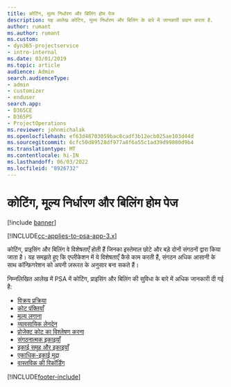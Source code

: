 ```yaml
---
title: कोटिंग, मूल्य निर्धारण और बिलिंग होम पेज
description: यह आलेख कोटिंग, मूल्य निर्धारण और बिलिंग के बारे में जानकारी प्रदान करता है.
author: rumant
ms.author: rumant
ms.custom:
- dyn365-projectservice
- intro-internal
ms.date: 03/01/2019
ms.topic: article
audience: Admin
search.audienceType:
- admin
- customizer
- enduser
search.app:
- D365CE
- D365PS
- ProjectOperations
ms.reviewer: johnmichalak
ms.openlocfilehash: ef63d48703059bac8cadf3b12ecb025ae103d44d
ms.sourcegitcommit: 6cfc50d89528df977a8f6a55c1ad39d99800d9b4
ms.translationtype: MT
ms.contentlocale: hi-IN
ms.lasthandoff: 06/03/2022
ms.locfileid: "8926732"
---
```

# <a name="quoting-pricing-and-billing-home-page"></a>कोटिंग, मूल्य निर्धारण और बिलिंग होम पेज

[!include [banner](../includes/psa-now-project-operations.md)]

[!INCLUDE[cc-applies-to-psa-app-3.x](../includes/cc-applies-to-psa-app-3x.md)]

कोटिंग, प्राइसिंग और बिलिंग वे विशेषताएँ होती हैं जिनका इस्तेमाल छोटे और बड़े दोनों संगठनों द्वारा किया जाता है। यह समझते हुए कि एप्लीकेशन में ये विशेषताएँ कैसे काम करती हैं, संगठन अधिक आसानी के साथ कॉन्फ़िगरेशन को अपनी ज़रूरत के अनुसार बना सकते हैं।

निम्नलिखित आलेख में PSA में कोटिंग, प्राइसिंग और बिलिंग की सुविधा के बारे में अधिक जानकारी दी गई है:

- [विक्रय प्रक्रिया](basic-sales-process.md)
- [कोट पंक्तियाँ](basic-quote-lines.md)
- [मूल्य लगाना](basic-pricing.md)
- [व्यावसायिक लेनदेन](basic-business-transactions.md)
- [प्रोजेक्ट कोट का विश्लेषण करना](basic-analyzing-quotes.md)
- [संगठनात्मक इकाइयाँ](advanced-organizational.md)
- [इकाई समूह और इकाइयाँ](advanced-units.md)
- [एकाधिक-इकाई मुद्रा](advanced-currency.md)
- [वास्तविक की रिकॉर्डिंग](advanced-actuals.md)


[!INCLUDE[footer-include](../includes/footer-banner.md)]

